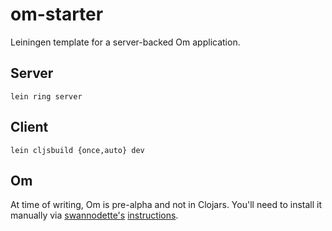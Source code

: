 om-starter
==========

Leiningen template for a server-backed Om application.

## Server

`lein ring server`

## Client

`lein cljsbuild {once,auto} dev`

## Om

At time of writing, Om is pre-alpha and not in Clojars. You'll need to
install it manually via [swannodette's](https://github.com/swannodette) [instructions](https://github.com/swannodette/om#using-it).
